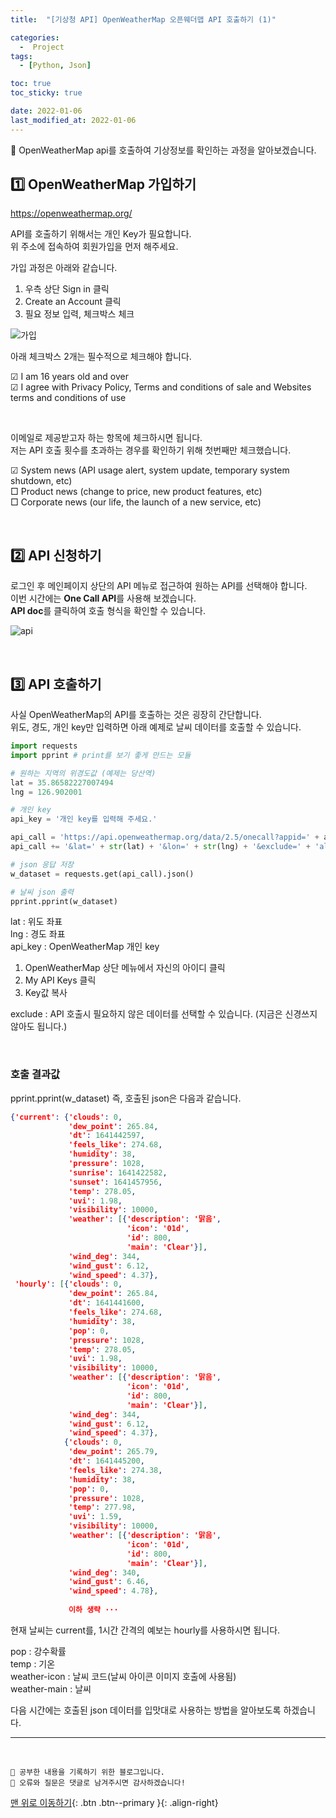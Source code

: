 ```yaml
---
title:  "[기상청 API] OpenWeatherMap 오픈웨더맵 API 호출하기 (1)" 

categories:
  -  Project 
tags:
  - [Python, Json]

toc: true
toc_sticky: true

date: 2022-01-06
last_modified_at: 2022-01-06
---
```


🔔 OpenWeatherMap api를 호출하여 기상정보를 확인하는 과정을 알아보겠습니다.

## 1️⃣ OpenWeatherMap 가입하기
<https://openweathermap.org/>

API를 호출하기 위해서는 개인 Key가 필요합니다.  
위 주소에 접속하여 회원가입을 먼저 해주세요.

가입 과정은 아래와 같습니다.

1. 우측 상단 Sign in 클릭
2. Create an Account 클릭
3. 필요 정보 입력, 체크박스 체크
  
![가입](https://user-images.githubusercontent.com/45157347/148322457-096d2149-0670-458d-a92d-9543063783c6.JPG)

아래 체크박스 2개는 필수적으로 체크해야 합니다.

☑ I am 16 years old and over  
☑ I agree with Privacy Policy, Terms and conditions of sale and Websites terms and conditions of use

<br>

이메일로 제공받고자 하는 항목에 체크하시면 됩니다.  
저는 API 호출 횟수를 초과하는 경우를 확인하기 위해 첫번째만 체크했습니다.

☑ System news (API usage alert, system update, temporary system shutdown, etc)  
□ Product news (change to price, new product features, etc)  
□ Corporate news (our life, the launch of a new service, etc)

<br>

## 2️⃣ API 신청하기
로그인 후 메인페이지 상단의 API 메뉴로 접근하여 원하는 API를 선택해야 합니다.  
이번 시간에는 **One Call API**를 사용해 보겠습니다.  
**API doc**를 클릭하여 호출 형식을 확인할 수 있습니다.

![api](https://user-images.githubusercontent.com/45157347/148325886-20dbc233-5584-4e84-b275-198af34e9168.JPG)

<br>

## 3️⃣ API 호출하기
사실 OpenWeatherMap의 API를 호출하는 것은 굉장히 간단합니다.  
위도, 경도, 개인 key만 입력하면 아래 예제로 날씨 데이터를 호출할 수 있습니다.

```python
import requests
import pprint # print를 보기 좋게 만드는 모듈

# 원하는 지역의 위경도값 (예제는 당산역)
lat = 35.86582227007494
lng = 126.902001

# 개인 key
api_key = '개인 key를 입력해 주세요.'

api_call = 'https://api.openweathermap.org/data/2.5/onecall?appid=' + api_key
api_call += '&lat=' + str(lat) + '&lon=' + str(lng) + '&exclude=' + 'alerts,daily,minutely' + '&lang=kr'

# json 응답 저장
w_dataset = requests.get(api_call).json()

# 날씨 json 출력
pprint.pprint(w_dataset)
```

lat : 위도 좌표  
lng : 경도 좌표  
api_key : OpenWeatherMap 개인 key  
1. OpenWeatherMap 상단 메뉴에서 자신의 아이디 클릭
2. My API Keys 클릭
3. Key값 복사  

exclude : API 호출시 필요하지 않은 데이터를 선택할 수 있습니다. (지금은 신경쓰지 않아도 됩니다.)

<br>

### 호출 결과값
pprint.pprint(w_dataset) 즉, 호출된 json은 다음과 같습니다.

```json
{'current': {'clouds': 0,        
             'dew_point': 265.84,
             'dt': 1641442597,   
             'feels_like': 274.68,
             'humidity': 38,
             'pressure': 1028,
             'sunrise': 1641422582,
             'sunset': 1641457956,
             'temp': 278.05,
             'uvi': 1.98,
             'visibility': 10000,
             'weather': [{'description': '맑음',
                          'icon': '01d',
                          'id': 800,
                          'main': 'Clear'}],
             'wind_deg': 344,
             'wind_gust': 6.12,
             'wind_speed': 4.37},
 'hourly': [{'clouds': 0,
             'dew_point': 265.84,
             'dt': 1641441600,
             'feels_like': 274.68,
             'humidity': 38,
             'pop': 0,
             'pressure': 1028,
             'temp': 278.05,
             'uvi': 1.98,
             'visibility': 10000,
             'weather': [{'description': '맑음',
                          'icon': '01d',
                          'id': 800,
                          'main': 'Clear'}],
             'wind_deg': 344,
             'wind_gust': 6.12,
             'wind_speed': 4.37},
            {'clouds': 0,
             'dew_point': 265.79,
             'dt': 1641445200,
             'feels_like': 274.38,
             'humidity': 38,
             'pop': 0,
             'pressure': 1028,
             'temp': 277.98,
             'uvi': 1.59,
             'visibility': 10000,
             'weather': [{'description': '맑음',
                          'icon': '01d',
                          'id': 800,
                          'main': 'Clear'}],
             'wind_deg': 340,
             'wind_gust': 6.46,
             'wind_speed': 4.78}, 
             
             이하 생략 ···
```

현재 날씨는 current를, 1시간 간격의 예보는 hourly를 사용하시면 됩니다.  

pop : 강수확률  
temp : 기온  
weather-icon : 날씨 코드(날씨 아이콘 이미지 호출에 사용됨)   
weather-main : 날씨  

다음 시간에는 호출된 json 데이터를 입맛대로 사용하는 방법을 알아보도록 하겠습니다.






***
<br>

    💾 공부한 내용을 기록하기 위한 블로그입니다.
    📄 오류와 질문은 댓글로 남겨주시면 감사하겠습니다!

[맨 위로 이동하기](#){: .btn .btn--primary }{: .align-right}